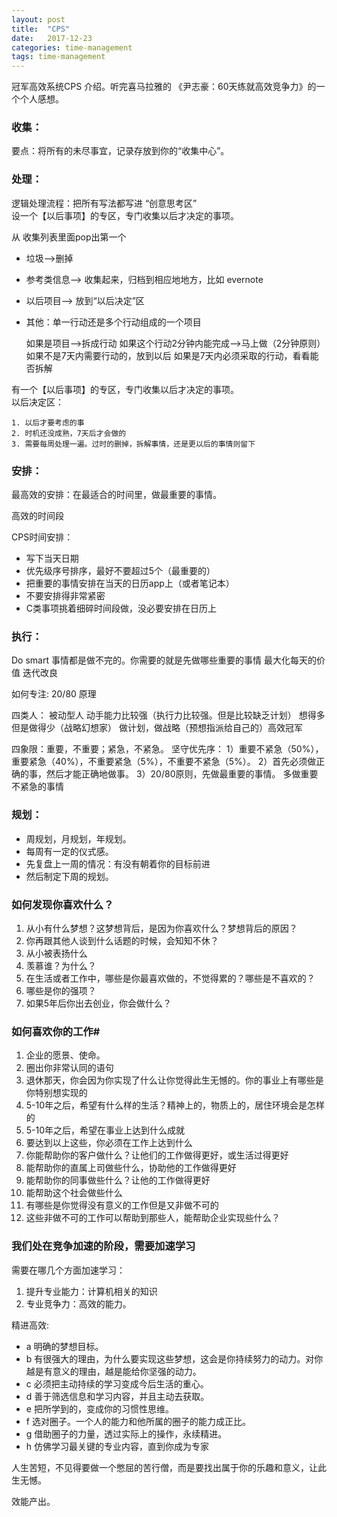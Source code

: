 ```yaml
---
layout: post
title:  "CPS"
date:   2017-12-23
categories: time-management
tags: time-management
---
```

冠军高效系统CPS 介绍。听完喜马拉雅的 《尹志豪：60天练就高效竞争力》的一个个人感想。

### 收集：

要点：将所有的未尽事宜，记录存放到你的“收集中心”。


### 处理：

逻辑处理流程：把所有写法都写进 “创意思考区”  
设一个【以后事项】的专区，专门收集以后才决定的事项。

从 收集列表里面pop出第一个  

   - 垃圾——>删掉
   - 参考类信息——> 收集起来，归档到相应地地方，比如 evernote
   - 以后项目——> 放到“以后决定”区
   - 其他：单一行动还是多个行动组成的一个项目  
   
		如果是项目——>拆成行动
		如果这个行动2分钟内能完成——>马上做（2分钟原则）
		如果不是7天内需要行动的，放到以后
		如果是7天内必须采取的行动，看看能否拆解


有一个【以后事项】的专区，专门收集以后才决定的事项。  
以后决定区：

	1. 以后才要考虑的事
	2. 时机还没成熟，7天后才会做的
	3. 需要每周处理一遍。过时的删掉，拆解事情，还是更以后的事情则留下


### 安排：

最高效的安排：在最适合的时间里，做最重要的事情。

高效的时间段

CPS时间安排：

* 写下当天日期
* 优先级序号排序，最好不要超过5个（最重要的）
* 把重要的事情安排在当天的日历app上（或者笔记本）
* 不要安排得非常紧密
* C类事项挑着细碎时间段做，没必要安排在日历上


### 执行：
Do smart
事情都是做不完的。你需要的就是先做哪些重要的事情
最大化每天的价值
迭代改良

如何专注: 20/80 原理


四类人：
被动型人
动手能力比较强（执行力比较强。但是比较缺乏计划）
想得多但是做得少（战略幻想家）
做计划，做战略（预想指派给自己的）高效冠军

四象限：重要，不重要；紧急，不紧急。
坚守优先序：
1）重要不紧急（50%），重要紧急（40%），不重要紧急（5%），不重要不紧急（5%）。
2）首先必须做正确的事，然后才能正确地做事。
3）20/80原则，先做最重要的事情。
多做重要不紧急的事情


### 规划：
* 周规划，月规划，年规划。
* 每周有一定的仪式感。
* 先复盘上一周的情况：有没有朝着你的目标前进
* 然后制定下周的规划。


### 如何发现你喜欢什么？
1. 从小有什么梦想？这梦想背后，是因为你喜欢什么？梦想背后的原因？
2. 你再跟其他人谈到什么话题的时候，会知知不休？
3. 从小被表扬什么
4. 羡慕谁？为什么？
5. 在生活或者工作中，哪些是你最喜欢做的，不觉得累的？哪些是不喜欢的？
6. 哪些是你的强项？
7. 如果5年后你出去创业，你会做什么？

### 如何喜欢你的工作#
1. 企业的愿景、使命。
2. 圈出你非常认同的语句
3. 退休那天，你会因为你实现了什么让你觉得此生无憾的。你的事业上有哪些是你特别想实现的
4. 5-10年之后，希望有什么样的生活？精神上的，物质上的，居住环境会是怎样的
5. 5-10年之后，希望在事业上达到什么成就
6. 要达到以上这些，你必须在工作上达到什么
7. 你能帮助你的客户做什么？让他们的工作做得更好，或生活过得更好
8. 能帮助你的直属上司做些什么，协助他的工作做得更好
9. 能帮助你的同事做些什么？让他的工作做得更好
10. 能帮助这个社会做些什么
11. 有哪些是你觉得没有意义的工作但是又非做不可的
12. 这些非做不可的工作可以帮助到那些人，能帮助企业实现些什么？

### 我们处在竞争加速的阶段，需要加速学习

需要在哪几个方面加速学习：

1. 提升专业能力：计算机相关的知识
2. 专业竞争力：高效的能力。

精进高效:  

- a 明确的梦想目标。
- b 有很强大的理由，为什么要实现这些梦想，这会是你持续努力的动力。对你越是有意义的理由，越是能给你坚强的动力。
- c 必须把主动持续的学习变成今后生活的重心。
- d 善于筛选信息和学习内容，并且主动去获取。
- e 把所学到的，变成你的习惯性思维。 
- f 选对圈子。一个人的能力和他所属的圈子的能力成正比。
- g 借助圈子的力量，透过实际上的操作，永续精进。
- h 仿佛学习最关键的专业内容，直到你成为专家


人生苦短，不见得要做一个憋屈的苦行僧，而是要找出属于你的乐趣和意义，让此生无憾。


效能产出。


